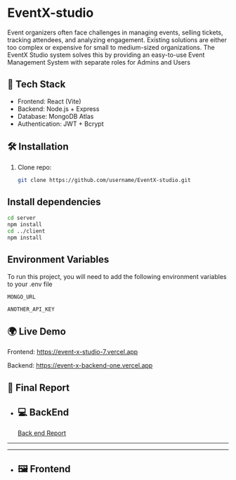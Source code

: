 
# EventX-studio

Event organizers often face challenges in managing events, selling tickets, tracking attendees, and analyzing engagement. Existing solutions are either too complex or expensive for small to medium-sized organizations. The EventX Studio system solves this by providing an easy-to-use Event Management System with separate roles for Admins and Users





## 🚀 Tech Stack
- Frontend: React (Vite)
- Backend: Node.js + Express
- Database: MongoDB Atlas
- Authentication: JWT + Bcrypt

## 🛠️ Installation
1. Clone repo:
   ```bash
   git clone https://github.com/username/EventX-studio.git
   ```

## Install dependencies
```bash
cd server
npm install
cd ../client
npm install
```



## Environment Variables

To run this project, you will need to add the following environment variables to your .env file

`MONGO_URL`

`ANOTHER_API_KEY`


## 🌍 Live Demo

Frontend: https://event-x-studio-7.vercel.app

 Backend: https://event-x-backend-one.vercel.app

## 📑 Final Report

- 💻   BackEnd 
   -
   
     [Back end Report](./Backend.md)
----
----

- 🖼️ Frontend
  -


